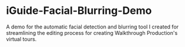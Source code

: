 # iGuide-Facial-Blurring-Demo
A demo for the automatic facial detection and blurring tool I created for streamlining the editing process for creating Walkthrough Production's virtual tours.
